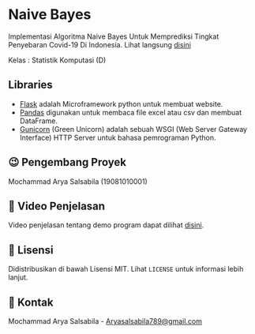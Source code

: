 # Naive Bayes

Implementasi Algoritma Naive Bayes Untuk Memprediksi Tingkat Penyebaran Covid-19 Di Indonesia. Lihat langsung [disini](https://aryasalsabila.herokuapp.com/)

Kelas : Statistik Komputasi (D)

## Libraries
- [Flask](https://flask.palletsprojects.com/en/1.1.x/) adalah Microframework python untuk membuat website.
- [Pandas](https://pandas.pydata.org/) digunakan untuk membaca file excel atau csv dan membuat DataFrame.
- [Gunicorn](https://gunicorn.org/) (Green Unicorn) adalah sebuah WSGI (Web Server Gateway Interface) HTTP Server untuk bahasa pemrograman Python.


## :wink: Pengembang Proyek

Mochammad Arya Salsabila (19081010001)

## :movie_camera: Video Penjelasan 

Video penjelasan tentang demo program dapat dilihat [disini]().

## :paperclip: Lisensi 

Didistribusikan di bawah Lisensi MIT. Lihat `LICENSE` untuk informasi lebih lanjut.

## :email: Kontak

Mochammad Arya Salsabila - Aryasalsabila789@gmail.com
